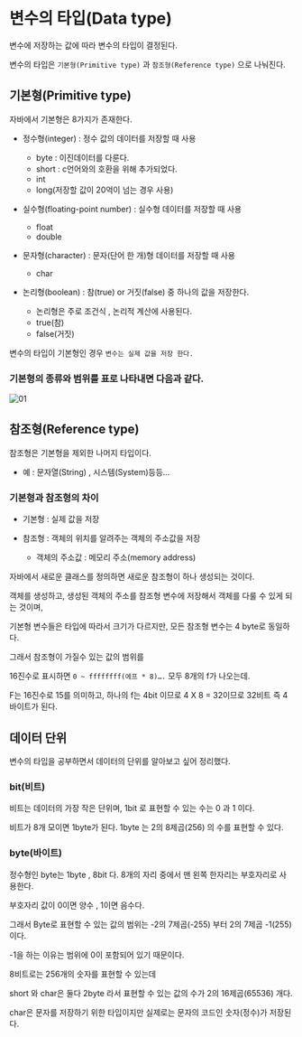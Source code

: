 # 변수의 타입(Data type)
변수에 저장하는 값에 따라 변수의 타입이 결정된다.

변수의 타입은 ```기본형(Primitive type)``` 과 ```참조형(Reference type)``` 으로 나눠진다.

## 기본형(Primitive type)
자바에서 기본형은 8가지가 존재한다.

- 정수형(integer) : 정수 값의 데이터를 저장할 때 사용
  - byte : 이진데이터를 다룬다.
  - short : c언어와의 호환을 위해 추가되었다.
  - int
  - long(저장할 값이 20억이 넘는 경우 사용)


- 실수형(floating-point number) : 실수형 데이터를 저장할 때 사용
  - float
  - double


- 문자형(character) : 문자(단어 한 개)형 데이터를 저장할 때 사용
  - char


- 논리형(boolean) : 참(true) or 거짓(false) 중 하나의 값을 저장한다.
  - 논리형은 주로 조건식 , 논리적 계산에 사용된다. 
  - true(참)
  - false(거짓)

변수의 타입이 기본형인 경우 ```변수는 실제 값을 저장 한다.```

### 기본형의 종류와 범위를 표로 나타내면 다음과 같다.

![01](https://user-images.githubusercontent.com/108924832/211294234-cea13c42-a048-4d2f-85b4-1185d7995972.PNG)



## 참조형(Reference type)
참조형은 기본형을 제외한 나머지 타입이다.

- 예 : 문자열(String) , 시스템(System)등등...

### 기본형과 참조형의 차이
- 기본형 : 실제 값을 저장


- 참조형 : 객체의 위치를 알려주는 객체의 주소값을 저장
  - 객체의 주소값 : 메모리 주소(memory address)

자바에서 새로운 클래스를 정의하면 새로운 참조형이 하나 생성되는 것이다.

객체를 생성하고, 생성된 객체의 주소를 참조형 변수에 저장해서 객체를 다룰 수 있게 되는 것이며,

기본형 변수들은 타입에 따라서 크기가 다르지만, 모든 참조형 변수는 4 byte로 동일하다.

그래서 참조형이 가질수 있는 값의 범위를 

16진수로 표시하면 ```0 ~ ffffffff(에프 * 8)….``` 모두 8개의 f가 나오는데.

F는 16진수로 15를 의미하고, 하나의 f는 4bit 이므로 4 X 8 = 32이므로 32비트 즉 4바이트가 된다.

## 데이터 단위
변수의 타입을 공부하면서 데이터의 단위를 알아보고 싶어 정리했다.

### bit(비트)
비트는 데이터의 가장 작은 단위며, 1bit 로 표현할 수 있는 수는 0 과 1 이다.

비트가 8개 모이면 1byte가 된다. 1byte 는 2의 8제곱(256) 의 수를 표현할 수 있다.

### byte(바이트)
정수형인 byte는 1byte , 8bit 다. 8개의 자리 중에서 맨 왼쪽 한자리는 부호자리로 사용한다.

부호자리 값이 0이면 양수 , 1이면 음수다.

그래서 Byte로 표현할 수 있는 값의 범위는 -2의 7제곱(-255) 부터 2의 7제곱 -1(255) 이다.

-1을 하는 이유는 범위에 0이 포함되어 있기 때문이다.

8비트로는 256개의 숫자를 표현할 수 있는데

short 와 char은 둘다 2byte 라서 표현할 수 있는 값의 수가 2의 16제곱(65536) 개다.

char은 문자를 저장하기 위한 타입이지만 실제로는 문자의 코드인 숫자(정수)가 저장된다.

